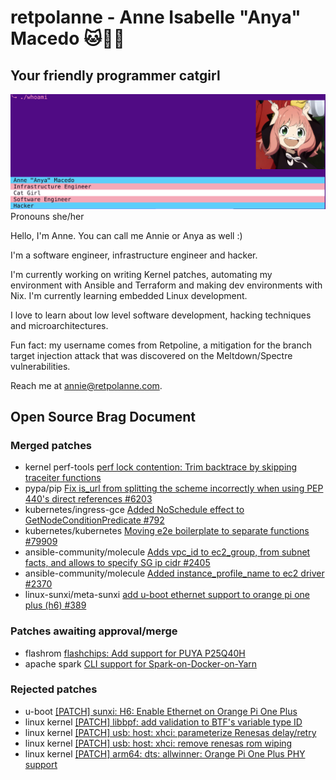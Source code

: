 # retpolanne - Anne Isabelle "Anya" Macedo 🐱🏳️‍⚧️
## Your friendly programmer catgirl 
![Header](./header2.png)
Pronouns she/her

Hello, I'm Anne. You can call me Annie or Anya as well :)

I'm a software engineer, infrastructure engineer and hacker.

I'm currently working on writing Kernel patches, automating my environment with Ansible and Terraform and making dev environments with Nix. I'm currently learning embedded Linux development. 

I love to learn about low level software development, hacking techniques and microarchitectures. 

Fun fact: my username comes from Retpoline, a mitigation for the branch target injection attack that was discovered on the Meltdown/Spectre vulnerabilities. 

Reach me at annie@retpolanne.com.

## Open Source Brag Document


### Merged patches 

- kernel perf-tools [perf lock contention: Trim backtrace by skipping traceiter functions](https://git.kernel.org/pub/scm/linux/kernel/git/perf/perf-tools.git/commit/?id=2a5049b75d22c971e73501784f10548c1d69c407&h=perf-tools)
- pypa/pip [Fix is_url from splitting the scheme incorrectly when using PEP 440's direct references #6203](https://github.com/pypa/pip/pull/6203)
- kubernetes/ingress-gce [Added NoSchedule effect to GetNodeConditionPredicate #792](https://github.com/kubernetes/ingress-gce/pull/792)
- kubernetes/kubernetes [Moving e2e boilerplate to separate functions #79909](https://github.com/kubernetes/kubernetes/pull/79909)
- ansible-community/molecule [Adds vpc_id to ec2_group, from subnet facts, and allows to specify SG ip cidr #2405](https://github.com/ansible-community/molecule/pull/2405)
- ansible-community/molecule [Added instance_profile_name to ec2 driver #2370](https://github.com/ansible-community/molecule/pull/2370)
- linux-sunxi/meta-sunxi [add u-boot ethernet support to orange pi one plus (h6) #389](https://github.com/linux-sunxi/meta-sunxi/pull/389)

### Patches awaiting approval/merge

- flashrom [flashchips: Add support for PUYA P25Q40H](https://review.coreboot.org/c/flashrom/+/76251)
- apache spark [CLI support for Spark-on-Docker-on-Yarn](https://github.com/apache/spark/pull/48018)

### Rejected patches 

- u-boot [[PATCH] sunxi: H6: Enable Ethernet on Orange Pi One Plus](https://lore.kernel.org/u-boot/20230711003957.658805-2-retpolanne@posteo.net/T/#u)
- linux kernel [[PATCH] libbpf: add validation to BTF's variable type ID](https://lore.kernel.org/bpf/20220929160558.5034-1-annemacedo@linux.microsoft.com/)
- linux kernel [[PATCH] usb: host: xhci: parameterize Renesas delay/retry](https://lore.kernel.org/lkml/2023061951-taekwondo-unsoiled-faf2@gregkh/T/)
- linux kernel [[PATCH] usb: host: xhci: remove renesas rom wiping](https://lore.kernel.org/lkml/20230626204910.728-3-retpolanne@posteo.net/T/)
- linux kernel [[PATCH] arm64: dts: allwinner: Orange Pi One Plus PHY support](https://lore.kernel.org/lkml/1962081.yKVeVyVuyW@jernej-laptop/T/#m96d2637c291110d748f5bc6df23abd311e5eb6f6)

